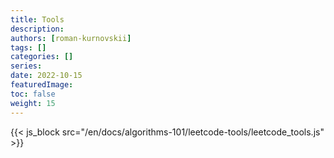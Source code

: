 ```yaml
---
title: Tools
description:
authors: [roman-kurnovskii]
tags: []
categories: []
series:
date: 2022-10-15
featuredImage:
toc: false
weight: 15
---
```


{{< js_block src="/en/docs/algorithms-101/leetcode-tools/leetcode_tools.js" >}}

